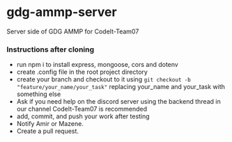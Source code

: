 # gdg-ammp-server
Server side of GDG AMMP for CodeIt-Team07  
### Instructions after cloning
* run npm i to install express, mongoose, cors and dotenv
* create .config file in the root project directory
* create your branch and checkout to it using `git checkout -b "feature/your_name/your_task"` replacing your_name and your_task with something else
* Ask if you need help on the discord server using the backend thread in our channel CodeIt-Team07 is recommended
* add, commit, and push your work after testing
* Notify Amir or Mazene.
* Create a pull request.
